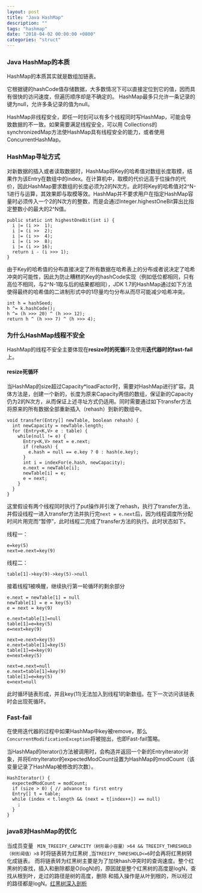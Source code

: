 ```yaml
---
layout: post
title: "Java HashMap"
description: ""
tags: "hashmap"
date: "2018-04-02 00:00:00 +0800"
categories: "struct"
---
```



### Java HashMap的本质  

HashMap的本质其实就是数组加链表。


它根据键的hashCode值存储数据，大多数情况下可以直接定位到它的值，因而具有很快的访问速度，但遍历顺序却是不确定的。 HashMap最多只允许一条记录的键为null，允许多条记录的值为null。
<!--more-->  
HashMap非线程安全，即任一时刻可以有多个线程同时写HashMap，可能会导致数据的不一致。如果需要满足线程安全，可以用 Collections的synchronizedMap方法使HashMap具有线程安全的能力，或者使用ConcurrentHashMap。

### HashMap寻址方式  

对新数据的插入或者读取数据时，HashMap将Key的哈希值对数组长度取模，结果作为该Entry在数组中的index。在计算机中，取模的代价远高于位操作的代价，因此HashMap要求数组的长度必须为2的N次方。此时将Key的哈希值对2^N-1进行与运算，其效果即与取模等效。HashMap并不要求用户在指定HashMap容量时必须传入一个2的N次方的整数，而是会通过Integer.highestOneBit算出比指定整数小的最大的2^N值。

```
public static int highestOneBit(int i) {
  i |= (i >>  1);
  i |= (i >>  2);
  i |= (i >>  4);
  i |= (i >>  8);
  i |= (i >> 16);
  return i - (i >>> 1);
}
```

由于Key的哈希值的分布直接决定了所有数据在哈希表上的分布或者说决定了哈希冲突的可能性，因此为防止糟糕的Key的hashCode实现（例如低位都相同，只有高位不相同，与2^N-1取与后的结果都相同），JDK 1.7的HashMap通过如下方法使得最终的哈希值的二进制形式中的1尽量均匀分布从而尽可能减少哈希冲突。

```
int h = hashSeed;
h ^= k.hashCode();
h ^= (h >>> 20) ^ (h >>> 12);
return h ^ (h >>> 7) ^ (h >>> 4);
```

### 为什么HashMap线程不安全  

HashMap的线程不安全主要体现在**resize时的死循**环及使用**迭代器时的fast-fail**上。  

#### resize死循环  

当HashMap的size超过Capacity*loadFactor时，需要对HashMap进行扩容。具体方法是，创建一个新的，长度为原来Capacity两倍的数组，保证新的Capacity仍为2的N次方，从而保证上述寻址方式仍适用。同时需要通过如下transfer方法将原来的所有数据全部重新插入（rehash）到新的数组中。  

```
void transfer(Entry[] newTable, boolean rehash) {
  int newCapacity = newTable.length;
  for (Entry<K,V> e : table) {
    while(null != e) {
      Entry<K,V> next = e.next;
      if (rehash) {
        e.hash = null == e.key ? 0 : hash(e.key);
      }
      int i = indexFor(e.hash, newCapacity);
      e.next = newTable[i];
      newTable[i] = e;
      e = next;
    }
  }
}
```

这里假设有两个线程同时执行了put操作并引发了rehash，执行了transfer方法，并假设线程一进入transfer方法并执行完`next = e.next`后，因为线程调度所分配时间片用完而“暂停”，此时线程二完成了transfer方法的执行。此时状态如下。

线程一：

```
e=key(5)
next=e.next=key(9)
```

线程二：

```
table[1]->key(9)->key(5)->null
```

接着线程1被唤醒，继续执行第一轮循环的剩余部分

```
e.next = newTable[1] = null
newTable[1] = e = key(5)
e = next = key(9)
    
e.next=table[1]=null
table[1]=e=key(5)
e=next=key(9)
    
next=e.next=key(5)
e.next=table[1]=key(5)
table[1]=e=key(9)
e=next=key(5)
    
next=e.next=null
e.next=table[1]=key(9)
table[1]=e=key(5)
e=next=null
```

此时循环链表形成，并且key(11)无法加入到线程1的新数组。在下一次访问该链表时会出现死循环。

###  Fast-fail   

在使用迭代器的过程中如果HashMap中key被remove，那么`ConcurrentModificationException`将被抛出，也即Fast-fail策略。  

当HashMap的iterator()方法被调用时，会构造并返回一个新的EntryIterator对象，并将EntryIterator的expectedModCount设置为HashMap的modCount（该变量记录了HashMap被修改的次数）。  

```
HashIterator() {
  expectedModCount = modCount;
  if (size > 0) { // advance to first entry
  Entry[] t = table;
  while (index < t.length && (next = t[index++]) == null)
    ;
  }
}
```

### java8对HashMap的优化  

当成员变量  ` MIN_TREEIFY_CAPACITY（树形最小容量）>64 && TREEIFY_THRESHOLD（树形阈值）>8` 时将链表转为红黑树 ,当`TREEIFY_THRESHOLD<=6`时会再将红黑树转化成链表。
而将链表转为红黑树主要是为了加快hash冲突时的查询速度。整个红黑树的查找，插入和删除都是O(logN)的，原因就是整个红黑树的高度是logN，查找从根到叶，走过的路径是树的高度，删除
和插入操作是从叶到根的，所以经过的路径都是logN。[红黑树深入剖析](https://tech.meituan.com/redblack-tree.html)